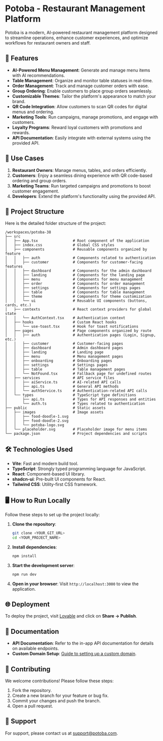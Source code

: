 # Potoba - Restaurant Management Platform

Potoba is a modern, AI-powered restaurant management platform designed to streamline operations, enhance customer experiences, and optimize workflows for restaurant owners and staff.

## 🌟 Features

- **AI-Powered Menu Management**: Generate and manage menu items with AI recommendations.
- **Table Management**: Organize and monitor table statuses in real-time.
- **Order Management**: Track and manage customer orders with ease.
- **Group Ordering**: Enable customers to place group orders seamlessly.
- **Customizable Themes**: Tailor the platform's appearance to match your brand.
- **QR Code Integration**: Allow customers to scan QR codes for digital menus and ordering.
- **Marketing Tools**: Run campaigns, manage promotions, and engage with customers.
- **Loyalty Programs**: Reward loyal customers with promotions and rewards.
- **API Documentation**: Easily integrate with external systems using the provided API.

## 🚀 Use Cases

1. **Restaurant Owners**: Manage menus, tables, and orders efficiently.
2. **Customers**: Enjoy a seamless dining experience with QR code-based ordering and group orders.
3. **Marketing Teams**: Run targeted campaigns and promotions to boost customer engagement.
4. **Developers**: Extend the platform's functionality using the provided API.

## 📂 Project Structure

Here is the detailed folder structure of the project:

```
/workspaces/potoba-38
├── src
│   ├── App.tsx                # Root component of the application
│   ├── index.css              # Global CSS styles
│   ├── components             # Reusable components organized by feature
│   │   ├── auth               # Components related to authentication
│   │   ├── customer           # Components for customer-facing features
│   │   ├── dashboard          # Components for the admin dashboard
│   │   ├── landing            # Components for the landing page
│   │   ├── menu               # Components for menu management
│   │   ├── order              # Components for order management
│   │   ├── settings           # Components for settings pages
│   │   ├── table              # Components for table management
│   │   ├── theme              # Components for theme customization
│   │   └── ui                 # Reusable UI components (buttons, cards, etc.)
│   ├── contexts               # React context providers for global state
│   │   └── AuthContext.tsx    # Authentication context
│   ├── hooks                  # Custom React hooks
│   │   └── use-toast.tsx      # Hook for toast notifications
│   ├── pages                  # Page components organized by route
│   │   ├── auth               # Authentication pages (Login, Signup, etc.)
│   │   ├── customer           # Customer-facing pages
│   │   ├── dashboard          # Admin dashboard pages
│   │   ├── landing            # Landing page
│   │   ├── menu               # Menu management pages
│   │   ├── onboarding         # Onboarding pages
│   │   ├── settings           # Settings pages
│   │   ├── table              # Table management pages
│   │   └── NotFound.tsx       # Fallback page for undefined routes
│   ├── services               # API service files
│   │   ├── aiService.ts       # AI-related API calls
│   │   ├── api.ts             # General API methods
│   │   └── authService.ts     # Authentication-related API calls
│   └── types                  # TypeScript type definitions
│       ├── api.ts             # Types for API responses and entities
│       └── auth.ts            # Types related to authentication
├── public                     # Static assets
│   ├── images                 # Image assets
│   │   ├── food-doodle-1.svg
│   │   ├── food-doodle-2.svg
│   │   └── potoba-logo.svg
│   └── placeholder.svg        # Placeholder image for menu items
└── package.json               # Project dependencies and scripts
```

## 🛠️ Technologies Used

- **Vite**: Fast and modern build tool.
- **TypeScript**: Strongly typed programming language for JavaScript.
- **React**: Component-based UI library.
- **shadcn-ui**: Pre-built UI components for React.
- **Tailwind CSS**: Utility-first CSS framework.

## 🖥️ How to Run Locally

Follow these steps to set up the project locally:

1. **Clone the repository**:
   ```sh
   git clone <YOUR_GIT_URL>
   cd <YOUR_PROJECT_NAME>
   ```

2. **Install dependencies**:
   ```sh
   npm install
   ```

3. **Start the development server**:
   ```sh
   npm run dev
   ```

4. **Open in your browser**:
   Visit `http://localhost:3000` to view the application.

## 🌐 Deployment

To deploy the project, visit [Lovable](https://lovable.dev/projects/ab571078-575f-4689-9917-7e0659e3fc48) and click on **Share -> Publish**.

## 📖 Documentation

- **API Documentation**: Refer to the in-app API documentation for details on available endpoints.
- **Custom Domain Setup**: [Guide to setting up a custom domain](https://docs.lovable.dev/tips-tricks/custom-domain#step-by-step-guide).

## 🤝 Contributing

We welcome contributions! Please follow these steps:

1. Fork the repository.
2. Create a new branch for your feature or bug fix.
3. Commit your changes and push the branch.
4. Open a pull request.

## 📧 Support

For support, please contact us at [support@potoba.com](mailto:support@potoba.com).
